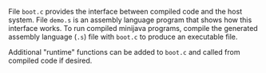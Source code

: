 File `boot.c` provides the interface between compiled code and the host
system.  File `demo.s` is an assembly language program that shows how
this interface works.  To run compiled minijava programs, compile the
generated assembly language (`.s`) file with `boot.c` to produce an
executable file.

Additional "runtime" functions can be added to `boot.c` and called from
compiled code if desired.
